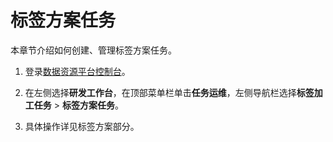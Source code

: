 # 标签方案任务

本章节介绍如何创建、管理标签方案任务。

1.  登录[数据资源平台控制台](https://dataq.console.aliyun.com)。

2.  在左侧选择**研发工作台**，在顶部菜单栏单击**任务运维**，左侧导航栏选择**标签加工任务** \> **标签方案任务**。

3.  具体操作详见标签方案部分。


